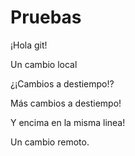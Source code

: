 # Pruebas

¡Hola git!

Un cambio local

¿¡Cambios a destiempo!?

Más cambios a destiempo!

Y encima en la misma linea!

Un cambio remoto.
